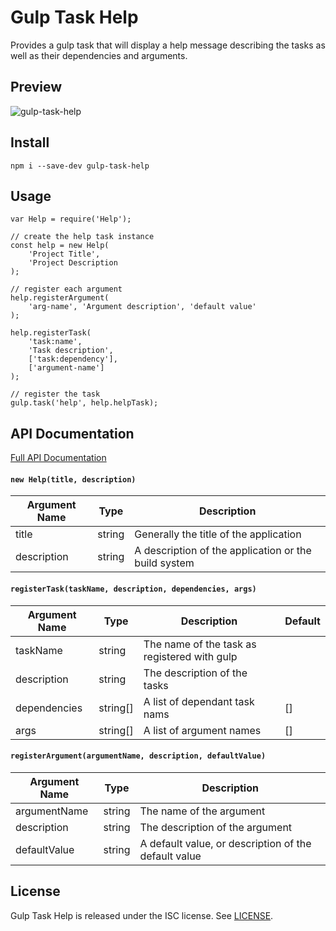 # Gulp Task Help

Provides a gulp task that will display a help message describing the tasks as well as their dependencies and arguments.

## Preview

![gulp-task-help](https://cloud.githubusercontent.com/assets/177427/10861145/089127ba-7f5a-11e5-9e0d-8e60f21a40f7.png)

## Install

    npm i --save-dev gulp-task-help

## Usage
	
	var Help = require('Help');
	
	// create the help task instance
	const help = new Help(
		'Project Title',
		'Project Description
	);
	
	// register each argument
	help.registerArgument(
		'arg-name', 'Argument description', 'default value'
	);

	help.registerTask(
		'task:name',
		'Task description',
		['task:dependency'],
		['argument-name']
	);

	// register the task
	gulp.task('help', help.helpTask);

## API Documentation

[Full API Documentation](https://doc.esdoc.org/github.com/MitMaro/gulp-task-help/)

#### `new Help(title, description)`

Argument Name | Type | Description
---|---|---
title | string | Generally the title of the application
description | string | A description of the application or the build system

#### `registerTask(taskName, description, dependencies, args)`

Argument Name | Type | Description | Default
---|---|---|---
taskName | string | The name of the task as registered with gulp
description | string | The description of the tasks
dependencies | string[] | A list of dependant task nams | []
args | string[] | A list of argument names | []

#### `registerArgument(argumentName, description, defaultValue)`
Argument Name | Type | Description
---|---|---
argumentName | string | The name of the argument
description | string | The description of the argument
defaultValue | string | A default value, or description of the default value
 
## License

Gulp Task Help is released under the ISC license. See [LICENSE](LICENSE).

